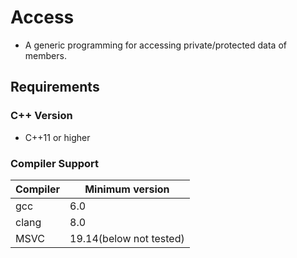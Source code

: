 # Access
* A generic programming for accessing private/protected data of members.

## Requirements
### C++ Version
* C++11 or higher
### Compiler Support

| Compiler | Minimum version |
|----------|-----------------|
| gcc      |       6.0       |
| clang    |       8.0       |
| MSVC     |19.14(below not tested)|


